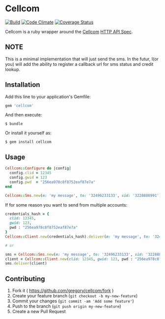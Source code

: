 # Cellcom

[![Build](https://travis-ci.org/gregory/cellcom.png?branch=master)](https://travis-ci.org/gregory/cellcom)
[![Code Climate](https://codeclimate.com/github/gregory/cellcom/badges/gpa.svg)](https://codeclimate.com/github/gregory/cellcom)
[![Coverage Status](https://coveralls.io/repos/gregory/cellcom/badge.svg?branch=master)](https://coveralls.io/r/gregory/cellcom?branch=master)

Cellcom is a ruby wrapper around the [Cellcom](https://www.cellcom.eu/en/) [HTTP API Spec](http://www.cellcom.be/documenten/Technical%20Specification%20HTTP%20gateway%20v8.pdf).

## NOTE

This is a minimal implementation that will just send the sms. In the futur, I(or you) will
add the ability to register a callback url for sms status and credit lookup.

## Installation

Add this line to your application's Gemfile:

```ruby
gem 'cellcom'
```

And then execute:

    $ bundle

Or install it yourself as:

    $ gem install cellcom

## Usage

```rb
Cellcom::Configure do |config|
  config.clid = 12345
  config.gwid = 123
  config.pwd  = "256ea978c8f8752eaf87e7a"
end

Cellcom::Sms.new(m: 'my message', to: '32496233133', sid: '3228886991').deliver
```

If for some reason you want to send from multiple accounts:

```rb
credentials_hash = {
  clid: 12345,
  gwid: 123,
  pwd : "256ea978c8f8752eaf87e7a"
}
Cellcom::Client.new(credentials_hash).deliver(m: 'my message', to: '32496233133', sid: '3228886991')

# or

sms = Cellcom::Sms.new(m: 'my message', to: '32496233133', sid: '3228886991')
client = Cellcom::Client.new(clid: 12345, gwid: 123, pwd : "256ea978c8f8752eaf87e7a")
sms.deliver(client)

```

## Contributing

1. Fork it ( https://github.com/gregory/cellcom/fork )
2. Create your feature branch (`git checkout -b my-new-feature`)
3. Commit your changes (`git commit -am 'Add some feature'`)
4. Push to the branch (`git push origin my-new-feature`)
5. Create a new Pull Request
